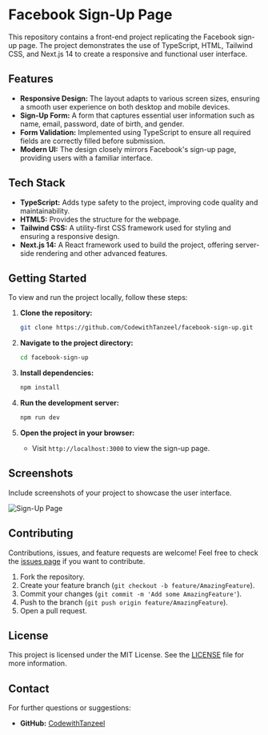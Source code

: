 # Facebook Sign-Up Page

This repository contains a front-end project replicating the Facebook sign-up page. The project demonstrates the use of TypeScript, HTML, Tailwind CSS, and Next.js 14 to create a responsive and functional user interface.

## Features

- **Responsive Design:** The layout adapts to various screen sizes, ensuring a smooth user experience on both desktop and mobile devices.
- **Sign-Up Form:** A form that captures essential user information such as name, email, password, date of birth, and gender.
- **Form Validation:** Implemented using TypeScript to ensure all required fields are correctly filled before submission.
- **Modern UI:** The design closely mirrors Facebook's sign-up page, providing users with a familiar interface.

## Tech Stack

- **TypeScript:** Adds type safety to the project, improving code quality and maintainability.
- **HTML5:** Provides the structure for the webpage.
- **Tailwind CSS:** A utility-first CSS framework used for styling and ensuring a responsive design.
- **Next.js 14:** A React framework used to build the project, offering server-side rendering and other advanced features.

## Getting Started

To view and run the project locally, follow these steps:

1. **Clone the repository:**
    ```bash
    git clone https://github.com/CodewithTanzeel/facebook-sign-up.git
    ```

2. **Navigate to the project directory:**
    ```bash
    cd facebook-sign-up
    ```

3. **Install dependencies:**
    ```bash
    npm install
    ```

4. **Run the development server:**
    ```bash
    npm run dev
    ```

5. **Open the project in your browser:**
    - Visit `http://localhost:3000` to view the sign-up page.

## Screenshots

Include screenshots of your project to showcase the user interface.

![Sign-Up Page](./screenshots/signup-page.png)

## Contributing

Contributions, issues, and feature requests are welcome! Feel free to check the [issues page](https://github.com/CodewithTanzeel/facebook-sign-up/issues) if you want to contribute.

1. Fork the repository.
2. Create your feature branch (`git checkout -b feature/AmazingFeature`).
3. Commit your changes (`git commit -m 'Add some AmazingFeature'`).
4. Push to the branch (`git push origin feature/AmazingFeature`).
5. Open a pull request.

## License

This project is licensed under the MIT License. See the [LICENSE](LICENSE) file for more information.

## Contact

For further questions or suggestions:

- **GitHub:** [CodewithTanzeel](https://github.com/CodewithTanzeel)

